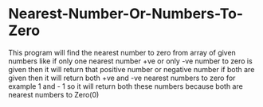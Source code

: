 # Nearest-Number-Or-Numbers-To-Zero
This program will find the nearest number to zero from array of given numbers like if only one nearest number +ve or only -ve  number to zero is given then it will return that positive number or negative number if both are given then it will return both +ve and -ve nearest numbers to zero for example 1 and - 1 so it will return both these numbers because both are nearest numbers to Zero(0)
